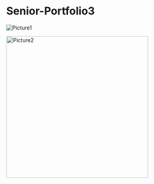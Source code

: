 # Senior-Portfolio3
![Picture1](https://user-images.githubusercontent.com/104097035/164302317-7da036fb-f50f-46cc-8eda-fb567aaf0a38.png)

<img width="377" alt="Picture2" src="https://user-images.githubusercontent.com/104097035/164305633-e8984905-350f-4282-97e3-55742ca08b20.png">
